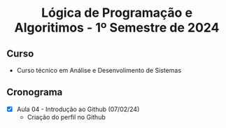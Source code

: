 
  <h1 align="center">
  Lógica de Programação e Algoritimos - 1º Semestre de 2024
</h1>

## Curso
- Curso técnico em Análise e Desenvolimento de Sistemas

## Cronograma
- [x] Aula 04 - Introdução ao Github (07/02/24)
   - Criação do perfil no Github

